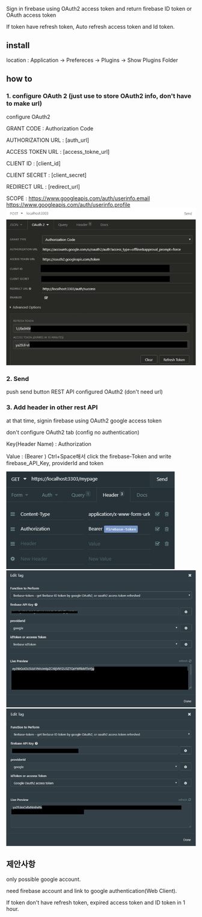 
Sign in firebase using OAuth2 access token and return firebase ID token or OAuth access token

If token have refresh token, Auto refresh access token and Id token.

## install
location : Application -> Prefereces -> Plugins -> Show Plugins Folder

## how to

### 1. configure OAuth 2 (just use to store OAuth2 info, don't have to make url)

configure OAuth2

GRANT CODE : Authorization Code

AUTHORIZATION URL : [auth_url]

ACCESS TOKEN URL : [access_tokne_url]

CLIENT ID : [client_id]

CLIENT SECRET : [client_secret]

REDIRECT URL : [redirect_url]

SCOPE : https://www.googleapis.com/auth/userinfo.email https://www.googleapis.com/auth/userinfo.profile
![img1](./screenShot/img1.png)


### 2. Send
push send button REST API configured OAuth2 (don't need url)

### 3. Add header in other rest API 
at that time, signin firebase using OAuth2 google access token

don't configure OAuth2 tab (config no authentication)

Key(Header Name) : Authorization

Value : (Bearer ) Ctrl+Space해서 click the firebase-Token and write firebase_API_Key, providerId and token

![img2](./screenShot/img2.png)
![img3](./screenShot/img3.png)
![img4](./screenShot/img4.png)


## 제안사항
only possible google account.

need firebase account and link to google authentication(Web Client).

If token don't have refresh token, expired access token and ID token in 1 hour.